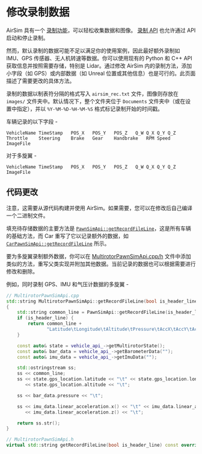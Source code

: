 # 修改录制数据

AirSim 具有一个 [录制功能](settings.md#recording)，可以轻松收集数据和图像。 [录制 API](apis.md#recording-apis) 也允许通过 API 启动和停止录制。

然而，默认录制的数据可能不足以满足你的使用案例，因此最好额外录制如 IMU、GPS 传感器、无人机转速等数据。你可以使用现有的 Python 和 C++ API 获取信息并按照需要存储，特别是 Lidar。通过修改 AirSim 内的录制方法，添加小字段（如 GPS）或内部数据（如 Unreal 位置或其他信息）也是可行的。此页面描述了需要更改的具体方法。

录制的数据以制表符分隔的格式写入 `airsim_rec.txt` 文件，图像则存放在 `images/` 文件夹中。默认情况下，整个文件夹位于 `Documents` 文件夹中（或在设置中指定），并以 `%Y-%M-%D-%H-%M-%S` 格式标记录制开始的时间戳。

车辆记录的以下字段 -

```text
VehicleName TimeStamp   POS_X   POS_Y   POS_Z   Q_W Q_X Q_Y Q_Z Throttle    Steering    Brake   Gear    Handbrake   RPM Speed   ImageFile
```

对于多旋翼 -

```text
VehicleName TimeStamp   POS_X   POS_Y   POS_Z   Q_W Q_X Q_Y Q_Z ImageFile
```

## 代码更改

注意，这需要从源代码构建并使用 AirSim。如果需要，您可以在修改后自己编译一个二进制文件。

填充待存储数据的主要方法是 [`PawnSimApi::getRecordFileLine`](https://github.com/microsoft/AirSim/blob/880c5541fd4824ee2cd9bb82ca5f611eb1ab236a/Unreal/Plugins/AirSim/Source/PawnSimApi.cpp#L544)，这是所有车辆的基础方法，而 Car 重写了它以记录额外的数据，如 [`CarPawnSimApi::getRecordFileLine`](https://github.com/microsoft/AirSim/blob/880c5541fd4824ee2cd9bb82ca5f611eb1ab236a/Unreal/Plugins/AirSim/Source/Vehicles/Car/CarPawnSimApi.cpp#L34) 所示。

要为多旋翼录制额外数据，你可以在 [MultirotorPawnSimApi.cpp/h](https://github.com/microsoft/AirSim/tree/main/Unreal/Plugins/AirSim/Source/Vehicles/Multirotor) 文件中添加类似的方法，重写父类实现并附加其他数据。当前记录的数据也可以根据需要进行修改和删除。

例如，同时录制 GPS、IMU 和气压计数据的多旋翼 -

```cpp
// MultirotorPawnSimApi.cpp
std::string MultirotorPawnSimApi::getRecordFileLine(bool is_header_line) const
{
    std::string common_line = PawnSimApi::getRecordFileLine(is_header_line);
    if (is_header_line) {
        return common_line +
               "Latitude\tLongitude\tAltitude\tPressure\tAccX\tAccY\tAccZ\t";
    }

    const auto& state = vehicle_api_->getMultirotorState();
    const auto& bar_data = vehicle_api_->getBarometerData("");
    const auto& imu_data = vehicle_api_->getImuData("");

    std::ostringstream ss;
    ss << common_line;
    ss << state.gps_location.latitude << "\t" << state.gps_location.longitude << "\t"
       << state.gps_location.altitude << "\t";

    ss << bar_data.pressure << "\t";

    ss << imu_data.linear_acceleration.x() << "\t" << imu_data.linear_acceleration.y() << "\t"
       << imu_data.linear_acceleration.z() << "\t";

    return ss.str();
}
```

```cpp
// MultirotorPawnSimApi.h
virtual std::string getRecordFileLine(bool is_header_line) const override;
```